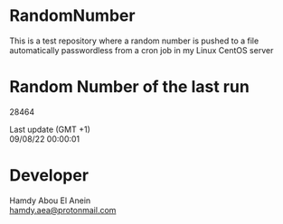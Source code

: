 # RandomNumber    
This is a test repository where a random number is pushed to a file automatically passwordless from a cron job in my Linux CentOS server    
# Random Number of the last run   
28464
      
Last update (GMT +1)    
09/08/22 00:00:01
# Developer    
Hamdy Abou El Anein   
hamdy.aea@protonmail.com
